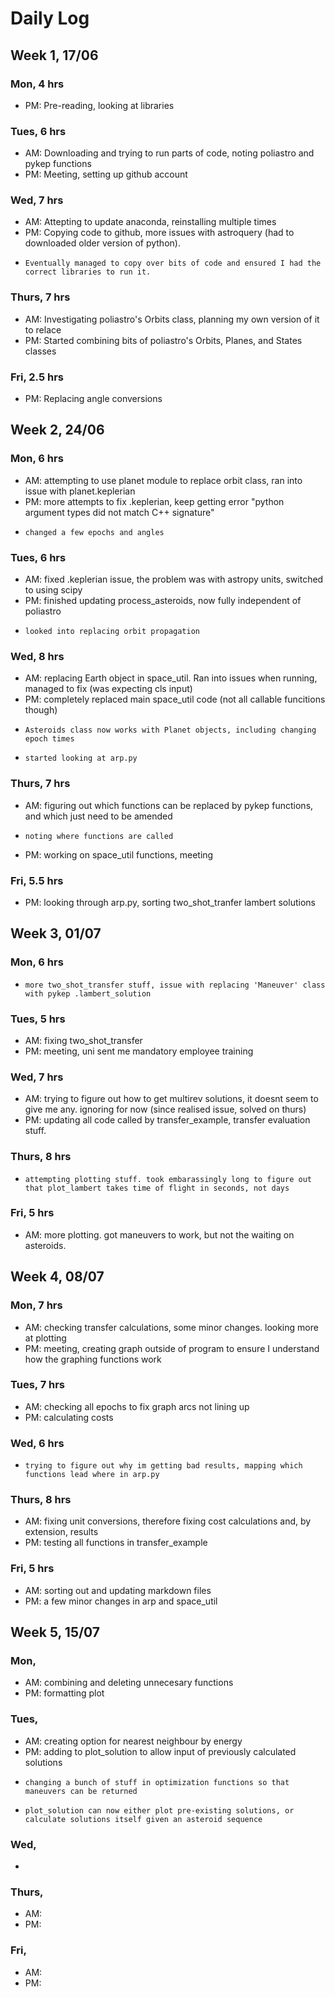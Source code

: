 # Daily Log

## Week 1, 17/06
### Mon, 4 hrs
- PM: Pre-reading, looking at libraries

### Tues, 6 hrs
- AM: Downloading and trying to run parts of code, noting poliastro and pykep functions
- PM: Meeting, setting up github account

### Wed, 7 hrs
- AM: Attepting to update anaconda, reinstalling multiple times
- PM: Copying code to github, more issues with astroquery (had to downloaded older version of python).
-     Eventually managed to copy over bits of code and ensured I had the correct libraries to run it.

### Thurs, 7 hrs
- AM: Investigating poliastro's Orbits class, planning my own version of it to relace 
- PM: Started combining bits of poliastro's Orbits, Planes, and States classes

### Fri, 2.5 hrs
- PM: Replacing angle conversions


## Week 2, 24/06
### Mon, 6 hrs
- AM: attempting to use planet module to replace orbit class, ran into issue with planet.keplerian
- PM: more attempts to fix .keplerian, keep getting error "python argument types did not match C++ signature"
-     changed a few epochs and angles

### Tues, 6 hrs
- AM: fixed .keplerian issue, the problem was with astropy units, switched to using scipy
- PM: finished updating process_asteroids, now fully independent of poliastro
-     looked into replacing orbit propagation

### Wed, 8 hrs
- AM: replacing Earth object in space_util. Ran into issues when running, managed to fix (was expecting cls input)
- PM: completely replaced main space_util code (not all callable funcitions though)
-     Asteroids class now works with Planet objects, including changing epoch times
-     started looking at arp.py

### Thurs, 7 hrs
- AM: figuring out which functions can be replaced by pykep functions, and which just need to be amended
-     noting where functions are called
- PM: working on space_util functions, meeting

### Fri, 5.5 hrs
- PM: looking through arp.py, sorting two_shot_tranfer lambert solutions


## Week 3, 01/07
### Mon, 6 hrs
-     more two_shot_transfer stuff, issue with replacing 'Maneuver' class with pykep .lambert_solution

### Tues, 5 hrs
- AM: fixing two_shot_transfer
- PM: meeting, uni sent me mandatory employee training

### Wed, 7 hrs
- AM: trying to figure out how to get multirev solutions, it doesnt seem to give me any. ignoring for now (since realised issue, solved on thurs)
- PM: updating all code called by transfer_example, transfer evaluation stuff.

### Thurs, 8 hrs
-     attempting plotting stuff. took embarassingly long to figure out that plot_lambert takes time of flight in seconds, not days

### Fri, 5 hrs
- AM: more plotting. got maneuvers to work, but not the waiting on asteroids.


## Week 4, 08/07
### Mon, 7 hrs
- AM: checking transfer calculations, some minor changes. looking more at plotting
- PM: meeting, creating graph outside of program to ensure I understand how the graphing functions work

### Tues, 7 hrs
- AM: checking all epochs to fix graph arcs not lining up
- PM: calculating costs

### Wed, 6 hrs
-     trying to figure out why im getting bad results, mapping which functions lead where in arp.py

### Thurs, 8 hrs
- AM: fixing unit conversions, therefore fixing cost calculations and, by extension, results
- PM: testing all functions in transfer_example

### Fri, 5 hrs
- AM: sorting out and updating markdown files
- PM: a few minor changes in arp and space_util


## Week 5, 15/07
### Mon, 
- AM: combining and deleting unnecesary functions
- PM: formatting plot

### Tues, 
- AM: creating option for nearest neighbour by energy
- PM: adding to plot_solution to allow input of previously calculated solutions
-     changing a bunch of stuff in optimization functions so that maneuvers can be returned
-     plot_solution can now either plot pre-existing solutions, or calculate solutions itself given an asteroid sequence 

### Wed, 
-     

### Thurs, 
- AM: 
- PM: 

### Fri, 
- AM: 
- PM: 